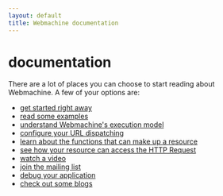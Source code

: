 ```yaml
---
layout: default
title: Webmachine documentation
---
```

# documentation

There are a lot of places you can choose to start reading about
Webmachine.  A few of your options are:

* [get started right away](quickstart.html)
* [read some examples](example_resources.html)
* [understand Webmachine's execution model](mechanics.html)
* [configure your URL dispatching](dispatcher.html)
* [learn about the functions that can make up a resource](resources.html)
* [see how your resource can access the HTTP Request](reqdata.html)
* [watch a video](http://blog.therestfulway.com/2009/05/video-slideshow-introducing-webmachine.html)
* [join the mailing list](http://lists.therestfulway.com/mailman/listinfo/webmachine_lists.therestfulway.com)
* [debug your application ](debugging.html)
* [check out some blogs ](blogs.html)
